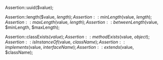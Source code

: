 Assertion::uuid($value);

Assertion::length($value, $length);
Assertion::minLength($value, $length);
Assertion::maxLength($value, $length);
Assertion::betweenLength($value, $minLength, $maxLength);

Assertion::classExists($value);
Assertion::methodExists($value, $object);
Assertion::isInstanceOf($value, $className);
Assertion::implements($value, $interfaceName);
Assertion::extends($value, $className);
